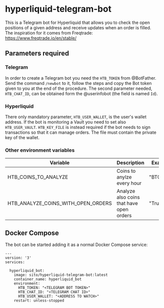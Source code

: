 # hyperliquid-telegram-bot

This is a Telegram bot for Hyperliquid that allows you to check the open positions of a given address and receive updates when an order is filled.
The inspiration for it comes from Freqtrade: https://www.freqtrade.io/en/stable/

## Parameters required

### Telegram

In order to create a Telegram bot you need the `HTB_TOKEN` from @BotFather. Send the command `/newbot` to it, follow the steps and copy the Bot token given to you at the end of the procedure.
The second parameter needed, `HTB_CHAT_ID`, can be obtained form the @userinfobot (the field is named `Id`).

### Hyperliquid

There only mandatory parameter, `HTB_USER_WALLET`, is the user's wallet address.
If the bot is monitoring a Vault you need to set also `HTB_USER_VAULT`.
`HTB_KEY_FILE` is instead required if the bot needs to sign transactions so that it can manage orders. The file must contain the private key of the wallet.

### Other environment variables

| Variable    | Description | Example |
| -------- | ------- | ------- |
| HTB_COINS_TO_ANALYZE    | Coins to anylze every hour | "BTC,ETH"|
| HTB_ANALYZE_COINS_WITH_OPEN_ORDERS    | Analyze also coins that have open orders |"True"|

## Docker Compose

The bot can be started adding it as a normal Docker Compose service:

```
---
version: '3'
services:

  hyperliquid_bot:
    image: sito/hyperliquid-telegram-bot:latest
    container_name: hyperliquid_bot
    environment:
      HTB_TOKEN: "<TELEGRAM BOT TOKEN>"
      HTB_CHAT_ID: "<TELEGRAM CHAT ID>"
      HTB_USER_WALLET: "<ADDRESS TO WATCH>"
    restart: unless-stopped
```